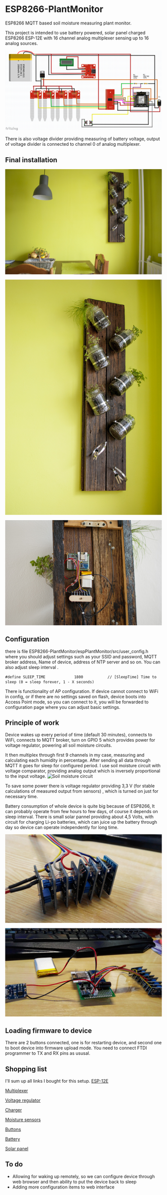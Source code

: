 # ESP8266-PlantMonitor
ESP8266 MQTT based soil moisture measuring plant monitor.

This project is intended to use battery powered, solar panel charged ESP8266 ESP-12E with 16 channel analog multiplexer sensing up to 16 analog sources.

![Wiring Diagram](https://github.com/Luc3as/ESP8266-PlantMonitor/blob/master/Docs/wiring%20diagram.PNG?raw=true)

There is also voltage divider providing measuring of battery voltage, output of voltage divider is connected to channel 0 of analog multiplexer.

## Final installation
![Final installation](https://github.com/Luc3as/ESP8266-PlantMonitor/blob/master/Docs/final%20assembly.jpg?raw=true)

![Final installation](https://github.com/Luc3as/ESP8266-PlantMonitor/blob/master/Docs/final%20assembly2.jpg?raw=true)

![Mounted device to wall holder](https://github.com/Luc3as/ESP8266-PlantMonitor/blob/master/Docs/mounted%20circuit.jpg?raw=true)

## Configuration	
there is file ESP8266-PlantMonitor/espPlantMonitor/src/user_config.h
where you should adjust settings such as your SSID and password, MQTT broker address, Name of device, address of NTP server and so on. 
You can also adjust sleep interval . 

    #define SLEEP_TIME             1800           // [SleepTime] Time to sleep (0 = sleep forever, 1 - X seconds)

There is functionality of AP configuration. If device cannot connect to WiFi in config, or if there are no settings saved on flash, device boots into Access Point mode, so you can connect to it, you will be forwarded to configuration page where you can adjust basic settings. 

## Principle of work
Device wakes up every period of time (default 30 minutes), connects to WiFi, connects to MQTT broker, turn on GPIO 5 which provides power for voltage regulator, powering all soil moisture circuits.

It then multiplex through first 9 channels in my case, measuring and calculating each humidity in percentage. After sending all data through MQTT it goes for sleep for configured period. 
I use soil moisture circuit with voltage comparator, providing analog output which is inversely proportional to the input voltage. 
![Soil moisture circuit](https://www.elecrow.com/images/s/201405/13995201090.jpg)

To save some power there is voltage regulator providing 3,3 V (for stable calculations of measured output from sensors) , which is turned on just for necessary time.

Battery consumption of whole device is quite big because of ESP8266, It can probably operate from few hours to few days, of course it depends on sleep interval. There is small solar pannel providing about 4,5 Volts, with circuit for charging Li-po batteries, which can juice up the battery through day so device can operate independently for long time. 

![Soil moisture circuits stack](https://github.com/Luc3as/ESP8266-PlantMonitor/blob/master/Docs/soil%20moisture%20circuits%20stack.jpg?raw=true)

![enter image description here](https://github.com/Luc3as/ESP8266-PlantMonitor/blob/master/Docs/assembled%20pcbs.jpg?raw=true)



## Loading firmware to device
There are 2 buttons connected, one is for restarting device, and second one to boot device into firmware upload mode. You need to connect FTDI programmer to TX and RX pins as ususal. 

## Shopping list
I'll sum up all links I bought for this setup. 
[ESP-12E](https://www.aliexpress.com/item/2015-New-version-1PCS-ESP-12F-ESP-12E-upgrade-ESP8266-remote-serial-Port-WIFI-wireless-module/32649968409.html?spm=2114.13010608.0.0.w4pxDL)

[Multiplexer](https://www.aliexpress.com/item/CD74HC4067-16-Channel-Analog-Digital-Multiplexer-Breakout-Board-Module-For-Arduino/32646637082.html?spm=2114.13010608.0.0.2vcShQ)

[Voltage regulator](https://www.aliexpress.com/item/High-Quality-10Pcs-lot-5V-to-3-3V-For-DC-DC-Step-Down-Power-Supply-Buck/32553127952.html?spm=2114.13010608.0.0.kcr6Hl)

[Charger](https://www.aliexpress.com/item/Free-shipping-5pcs-TP4056-1A-Lipo-Battery-Charging-Board-Charger-Module-lithium-battery-DIY-MICRO-Port/32438089423.html?spm=2114.13010608.0.0.JdlgfR)

[Moisture sensors](https://www.aliexpress.com/item/FREE-SHIPPING-5pcs-lot-Soil-moisture-meter-testing-module-soil-humidity-sensor-robot-intelligent-car-for/32354569832.html?spm=2114.13010608.0.0.6gY1YW)

[Buttons](https://www.aliexpress.com/item/LHLL-100-Pcs-6-x-6mm-x-9-5mm-PCB-Momentary-Tactile-Tact-Push-Button-Switch/32711550204.html?spm=2114.13010608.0.0.aKemPF)

[Battery](https://www.aliexpress.com/item/3pcs-lot-Rc-Lipo-Battery-3-7V-1500mah-25c-for-RC-Airplane-Quadcopter-Helicopter-Car/32804996488.html?spm=2114.01010208.3.1.Fk4g51&ws_ab_test=searchweb0_0,searchweb201602_5_10152_10065_10151_10068_5010019_10136_10157_10137_10060_10138_10155_10062_10156_437_10154_10056_10055_10054_10059_303_100031_10099_10103_10102_10096_10147_10052_10053_10107_10050_10142_10051_10171_10084_10083_5190020_10119_10080_10082_10081_10110_519_10111_10112_10113_10114_10181_10037_10183_10182_10185_10032_10078_10079_10077_10073_10123_10120_142-10120,searchweb201603_2,ppcSwitch_5&btsid=2ce0c907-c13b-4d49-9a15-6604d871d6b2&algo_expid=1557efd2-43e1-4ea7-9ccf-d270574fd212-0&algo_pvid=1557efd2-43e1-4ea7-9ccf-d270574fd212)

[Solar panel](https://www.aliexpress.com/item/5V-4-5W-Epoxy-Solar-Panel-Photovoltaic-Panel-Polycrystalline-Solar-Cell-for-Mini-Sun-Power-Energy/32727251431.html?spm=2114.01010208.3.50.h5lah7&ws_ab_test=searchweb0_0,searchweb201602_5_10152_10065_10151_10068_5010019_10136_10157_10137_10060_10138_10155_10062_10156_437_10154_10056_10055_10054_10059_303_100031_10099_10103_10102_10096_10147_10052_10053_10107_10050_10142_10051_10171_10084_10083_5190020_10119_10080_10082_10081_10110_519_10111_10112_10113_10114_10181_10037_10183_10182_10185_10032_10078_10079_10077_10073_10123_10120_142-10120,searchweb201603_2,ppcSwitch_5&btsid=79f7213f-5251-4b23-983e-32aa42167da3&algo_expid=aece1f5d-0ef7-462c-a3ab-fbd0a9f45836-6&algo_pvid=aece1f5d-0ef7-462c-a3ab-fbd0a9f45836)

## To do 
* Allowing for waking up remotely, so we can configure device through web browser and then ability to put the device back to sleep
* Adding more configuration items to web interface

